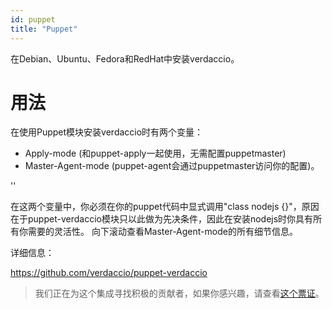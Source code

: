 ```yaml
---
id: puppet
title: "Puppet"
---
```


在Debian、Ubuntu、Fedora和RedHat中安装verdaccio。

# 用法

在使用Puppet模块安装verdaccio时有两个变量：

* Apply-mode (和puppet-apply一起使用，无需配置puppetmaster)
* Master-Agent-mode (puppet-agent会通过puppetmaster访问你的配置)。

<div id="codefund">''</div>

在这两个变量中，你必须在你的puppet代码中显式调用"class nodejs {}"，原因在于puppet-verdaccio模块只以此做为先决条件，因此在安装nodejs时你具有所有你需要的灵活性。 向下滚动查看Master-Agent-mode的所有细节信息。

详细信息：

<https://github.com/verdaccio/puppet-verdaccio>

> 我们正在为这个集成寻找积极的贡献者，如果你感兴趣，请查看[这个票证](https://github.com/verdaccio/puppet-verdaccio/issues/11)。